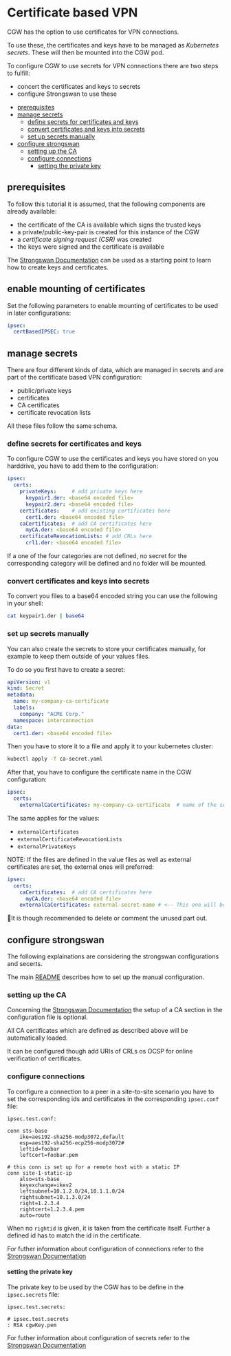# Certificate based VPN

CGW has the option to use certificates for VPN connections.

To use these, the certificates and keys have to be managed as *Kubernetes secrets*.
These will then be mounted into the CGW pod.

To configure CGW to use secrets for VPN connections there are two steps to fulfill:

* concert the certificates and keys to secrets
* configure Strongswan to use these

<!-- toc -->

* [prerequisites](#prerequisites)
* [manage secrets](#manage-secrets)
  * [define secrets for certificates and keys](#define-secrets-for-certificates-and-keys)
  * [convert certificates and keys into secrets](#convert-certificates-and-keys-into-secrets)
  * [set up secrets manually](#set-up-secrets--manually)
* [configure strongswan](#configure-strongswan)
  * [setting up the CA](#setting-up-the-ca)
  * [configure connections](#configure-connections)
    * [setting the private key](#setting-the-private-key)

<!-- tocstop -->

## prerequisites

To follow this tutorial it is assumed, that the following components are already available:

* the certificate of the CA is available which signs the trusted keys
* a private/public-key-pair is created for this instance of the CGW
* a *certificate signing request (CSR)* was created
* the keys were signed and the certificate is available

The [Strongswan Documentation](https://wiki.strongswan.org/projects/strongswan/wiki/SimpleCA) can be used
as a starting point to learn how to create keys and certificates.

## enable mounting of certificates

Set the following parameters to enable mounting of certificates to be used in later configurations:

```yaml
ipsec:
  certBasedIPSEC: true
```

## manage secrets

There are four different kinds of data, which are managed in secrets and are part
of the certificate based VPN configuration:

* public/private keys
* certificates
* CA certificates
* certificate revocation lists

All these files follow the same schema.

### define secrets for certificates and keys

To configure CGW to use the certificates and keys you have stored on you harddrive,
you have to add them to the configuration:

```yaml
ipsec:
  certs:
    privateKeys:     # add private keys here
      keypair1.der: <base64 encoded file>
      keypair2.der: <base64 encoded file>
    certificates:    # add existing certificates here
      cert1.der: <base64 encoded file>
    caCertificates:  # add CA certificates here
      myCA.der: <base64 encoded file>
    certificateRevocationLists: # add CRLs here
      crl1.der: <base64 encoded file>
```

If a one of the four categories are not defined,
no secret for the corresponding category will be defined
and no folder will be mounted.
      
### convert certificates and keys into secrets

To convert you files to a base64 encoded string you can use the following in your shell:

```sh
cat keypair1.der | base64
```

### set up secrets  manually

You can also create the secrets to store your certificates manually, for example to keep them outside of your
values files.

To do so you first have to create a secret:

```yaml
apiVersion: v1
kind: Secret
metadata:
  name: my-company-ca-certificate
  labels:
    company: "ACME Corp."
  namespace: interconnection
data:
  cert1.der: <base64 encoded file>
```

Then you have to store it to a file and apply it to your kubernetes cluster:

```sh
kubectl apply -f ca-secret.yaml
```

After that, you have to configure the certificate name in the CGW configuration:

```yaml
ipsec:
  certs:
    externalCaCertificates: my-company-ca-certificate  # name of the secret
```

The same applies for the values:

* `externalCertificates`
* `externalCertificateRevocationLists`
* `externalPrivateKeys`

NOTE: If the files are defined in the value files as well as external certificates are set,
the external ones will preferred:

```yaml
ipsec:
  certs:
    caCertificates:  # add CA certificates here
      myCA.der: <base64 encoded file>
    externalCaCertificates: external-secret-name # <-- This one will be preferred
```

It is though recommended to delete or comment the unused part out.

## configure strongswan

The following explainations are considering the strongswan configurations and secerts.

The main [README](../README.md#manual-strongswan-configuration) describes how to set up the manual configuration.

### setting up the CA

Concerning the [Strongswan Documentation](https://wiki.strongswan.org/projects/strongswan/wiki/CaSection)
the setup of a CA section in the configuration file is optional.

All CA certificates which are defined as described above will be automatically loaded.

It can be configured though add URIs of CRLs os OCSP for online verification of certificates.

### configure connections

To configure a connection to a peer in a site-to-site scenario you have to set the corresponding ids and
certificates in the corresponding `ipsec.conf` file:

`ipsec.test.conf:`

```
conn sts-base
    ike=aes192-sha256-modp3072,default
    esp=aes192-sha256-ecp256-modp3072#
    leftid=foobar
    leftcert=foobar.pem

# this conn is set up for a remote host with a static IP
conn site-1-static-ip
    also=sts-base
    keyexchange=ikev2
    leftsubnet=10.1.2.0/24,10.1.1.0/24
    rightsubnet=10.1.3.0/24
    right=1.2.3.4
    rightcert=1.2.3.4.pem
    auto=route
```

When no `rightid` is given, it is taken from the certificate itself.
Further a defined id has to match the id in the certificate.

For futher information about configuration of connections refer to the [Strongswan Documentation](https://wiki.strongswan.org/projects/strongswan/wiki/ConnSection)

#### setting the private key

The private key to be used by the CGW has to be define in the `ipsec.secrets` file:

`ipsec.test.secrets:`

```
# ipsec.test.secrets
: RSA cgwKey.pem
```

For futher information about configuration of secrets refer to the [Strongswan Documentation](https://wiki.strongswan.org/projects/strongswan/wiki/Ipsecsecrets)

